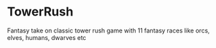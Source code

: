 # TowerRush
Fantasy take on classic tower rush game with 11 fantasy races like orcs, elves, humans, dwarves etc
